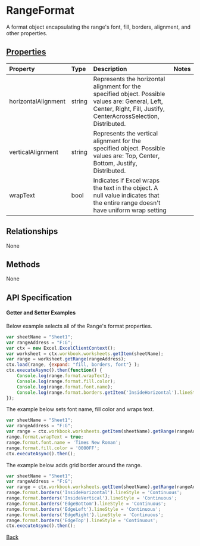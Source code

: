 # RangeFormat

A format object encapsulating the range's font, fill, borders, alignment, and other properties.

## [Properties](#getter-and-setter-examples)
| Property       | Type    |Description|Notes |
|:---------------|:--------|:----------|:-----|
|horizontalAlignment|string|Represents the horizontal alignment for the specified object. Possible values are: General, Left, Center, Right, Fill, Justify, CenterAcrossSelection, Distributed.||
|verticalAlignment|string|Represents the vertical alignment for the specified object. Possible values are: Top, Center, Bottom, Justify, Distributed.||
|wrapText|bool|Indicates if Excel wraps the text in the object. A null value indicates that the entire range doesn't have uniform wrap setting||

## Relationships
None

## Methods
None


## API Specification

#### Getter and Setter Examples

Below example selects all of the Range's format properties. 

```js
var sheetName = "Sheet1";
var rangeAddress = "F:G";
var ctx = new Excel.ExcelClientContext();
var worksheet = ctx.workbook.worksheets.getItem(sheetName);
var range = worksheet.getRange(rangeAddress);
ctx.load(range, {expand: "fill, borders, font"} );
ctx.executeAsync().then(function() {
	Console.log(range.format.wrapText);
	Console.log(range.format.fill.color);
	Console.log(range.format.font.name);
	Console.log(range.format.borders.getItem('InsideHorizontal').lineStyle;	
});
```

The example below sets font name, fill color and wraps text. 

```js
var sheetName = "Sheet1";
var rangeAddress = "F:G";
var range = ctx.workbook.worksheets.getItem(sheetName).getRange(rangeAddress);
range.format.wrapText = true;
range.format.font.name = 'Times New Roman';
range.format.fill.color = '0000FF';
ctx.executeAsync().then();
```

The example below adds grid border around the range.

```js
var sheetName = "Sheet1";
var rangeAddress = "F:G";
var range = ctx.workbook.worksheets.getItem(sheetName).getRange(rangeAddress);
range.format.borders('InsideHorizontal').lineStyle = 'Continuous';
range.format.borders('InsideVertical').lineStyle = 'Continuous';
range.format.borders('EdgeBottom').lineStyle = 'Continuous';
range.format.borders('EdgeLeft').lineStyle = 'Continuous';
range.format.borders('EdgeRight').lineStyle = 'Continuous';
range.format.borders('EdgeTop').lineStyle = 'Continuous';
ctx.executeAsync().then();
```

[Back](#properties)
